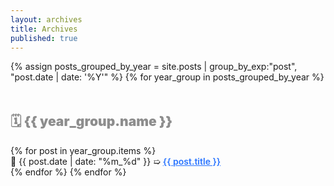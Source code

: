 ```yaml
---
layout: archives
title: Archives
published: true
---
```


<div class="posts">
  {% assign posts_grouped_by_year = site.posts | group_by_exp:"post", "post.date | date: '%Y'" %}
  {% for year_group in posts_grouped_by_year %}
    <h2 class="year" style="margin-top: 3rem; font-weight: 900; color: rgb(141, 141, 141);">🗓 {{ year_group.name }}</h2>
    {% for post in year_group.items %}
    <div class="post">
      <span>📌 {{ post.date | date: "%m_%d" }}</span> ➯ <a href="{{ post.url | absolute_url }}" style="font-weight: 600; color: rgb(41, 116, 255);">{{ post.title }}</a>
    </div>
    {% endfor %}
  {% endfor %}
</div>
